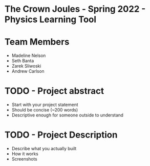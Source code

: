 # The Crown Joules - Spring 2022 - Physics Learning Tool
# Team Members
 - Madeline Nelson
 - Seth Banta
 - Zarek Sliwoski
 - Andrew Carlson
# TODO - Project abstract
 - Start with your project statement
 - Should be concise (~200 words)
 - Descriptive enough for someone outside to understand
# TODO - Project Description
 - Describe what you actually built
 - How it works
 - Screenshots
